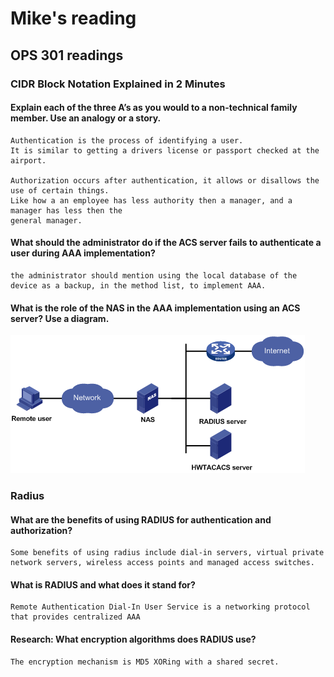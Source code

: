 # Mike's reading

## OPS 301 readings

### CIDR Block Notation Explained in 2 Minutes

#### Explain each of the three A’s as you would to a non-technical family member. Use an analogy or a story.
    Authentication is the process of identifying a user.
    It is similar to getting a drivers license or passport checked at the airport.

    Authorization occurs after authentication, it allows or disallows the use of certain things.
    Like how a an employee has less authority then a manager, and a manager has less then the
    general manager.
#### What should the administrator do if the ACS server fails to authenticate a user during AAA implementation?
    the administrator should mention using the local database of the device as a backup, in the method list, to implement AAA.

#### What is the role of the NAS in the AAA implementation using an ACS server? Use a diagram.
![NAS implementation diagram](nas.png)

### Radius

#### What are the benefits of using RADIUS for authentication and authorization?
    Some benefits of using radius include dial-in servers, virtual private network servers, wireless access points and managed access switches.

#### What is RADIUS and what does it stand for?
    Remote Authentication Dial-In User Service is a networking protocol that provides centralized AAA 

#### Research: What encryption algorithms does RADIUS use?
    The encryption mechanism is MD5 XORing with a shared secret.
